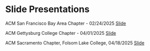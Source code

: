 # Slide Presentations
ACM San Francisco Bay Area Chapter - 02/24/2025 [Slide](https://docs.google.com/presentation/d/10UHDySnzqd-6b4eF0PlNml4jf5JKJU0cTVbxzJPVLyc/edit?usp=sharing)

ACM Gettysburg College Chapter - 04/01/2025 [Slide](https://docs.google.com/presentation/d/1-57ftDqzvO51K4Aq4zgg7UQWc_I0KS-Wy7FBDHPLfXI/edit?usp=drive_link)

ACM Sacramento Chapter, Folsom Lake College, 04/18/2025 [Slide](https://docs.google.com/presentation/d/1hxxhMpoRE9rFgcFApEL8uUzA9o_9OpA2m4UfNwh8e5o/edit?usp=sharing)
